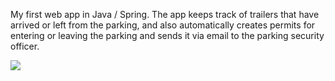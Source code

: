My first web app in Java / Spring. The app keeps track of trailers that have arrived or left from the parking, and also automatically creates permits for entering or leaving the parking  and sends it via email to the parking security officer.

![](https://github.com/improger/trailerpark/blob/main/2020-10-13_16h14_23.gif)

